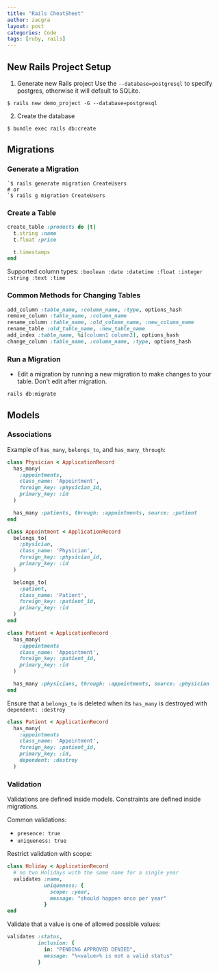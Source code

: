 ```yaml
---
title: "Rails CheatSheet"
author: zacgra
layout: post
categories: Code
tags: [ruby, rails]
---
```


## New Rails Project Setup

1. Generate new Rails project
   Use the `--database=postgresql` to specify postgres, otherwise it will default to SQLite.

```console
$ rails new demo_project -G --database=postgresql
```

2.  Create the database

```console
$ bundle exec rails db:create
```

## Migrations

### Generate a Migration

```console
`$ rails generate migration CreateUsers
# or
`$ rails g migration CreateUsers
```

### Create a Table

```rb
create_table :products do |t|
  t.string :name
  t.float :price

  t.timestamps
end
```

Supported column types: `:boolean :date :datetime :float :integer :string :text :time`

### Common Methods for Changing Tables

```rb
add_column :table_name, :column_name, :type, options_hash
remove_column :table_name, :column_name
rename_column :table_name, :old_column_name, :new_column_name
rename_table :old_table_name, :new_table_name
add_index :table_name, %i[column1 column2], options_hash
change_column :table_name, :column_name, :type, options_hash
```

<!-- ### Adding Column Modifiers -->

### Run a Migration

- Edit a migration by running a new migration to make changes to your table. Don't edit after migration.

```console
rails db:migrate
```

## Models

### Associations

Example of `has_many`, `belongs_to`, and `has_many_through`:

```rb
class Physician < ApplicationRecord
  has_many(
    :appointments,
    class_name: 'Appointment',
    foreign_key: :physician_id,
    primary_key: :id
  )

  has_many :patients, through: :appointments, source: :patient
end

class Appointment < ApplicationRecord
  belongs_to(
    :physician,
    class_name: 'Physician',
    foreign_key: :physician_id,
    primary_key: :id
  )

  belongs_to(
    :patient,
    class_name: 'Patient',
    foreign_key: :patient_id,
    primary_key: :id
  )
end

class Patient < ApplicationRecord
  has_many(
    :appointments
    class_name: 'Appointment',
    foreign_key: :patient_id,
    primary_key: :id
  )

  has_many :physicians, through: :appointments, source: :physician
end
```

Ensure that a `belongs_to` is deleted when its `has_many` is destroyed with `dependent: :destroy`

```rb
class Patient < ApplicationRecord
  has_many(
    :appointments
    class_name: 'Appointment',
    foreign_key: :patient_id,
    primary_key: :id,
    dependent: :destroy
  )
```

### Validation

Validations are defined inside models.
Constraints are defined inside migrations.

Common validations:

- `presence: true`
- `uniqueness: true`

Restrict validation with scope:

```rb
class Holiday < ApplicationRecord
  # no two Holidays with the same name for a single year
  validates :name,
            uniqueness: {
              scope: :year,
              message: "should happen once per year"
            }
end
```

Validate that a value is one of allowed possible values:

```rb
validates :status,
          inclusion: {
            in: "PENDING APPROVED DENIED",
            message: "%<value>% is not a valid status"
          }
```
